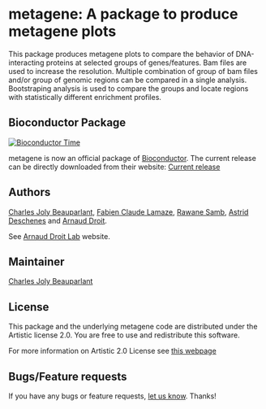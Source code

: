 
metagene: A package to produce metagene plots
========================================================

This package produces metagene plots to compare the behavior of DNA-interacting proteins at selected groups of genes/features. Bam files are used to increase the resolution. Multiple combination of group of bam files and/or group of genomic regions can be compared in a single analysis. Bootstraping analysis is used to compare the groups and locate regions with statistically different enrichment profiles.

## Bioconductor Package ##

[![Bioconductor Time](http://bioconductor.org/shields/years-in-bioc/metagene.svg)](http://bioconductor.org/packages/release/bioc/html/metagene.html "Bioconductor status")

metagene is now an official package of [Bioconductor](http://bioconductor.org/). The current release can be directly downloaded from their website:
[Current release](http://www.bioconductor.org/packages/release/bioc/html/metagene.html)


## Authors ##

[Charles Joly Beauparlant](http://ca.linkedin.com/pub/charles-joly-beauparlant/89/491/3b3),
[Fabien Claude Lamaze](http://ca.linkedin.com/in/fabienlamaze/en),
[Rawane Samb](http://ca.linkedin.com/in/rawanesamb),
[Astrid Deschenes](http://ca.linkedin.com/in/astriddeschenes) and
[Arnaud Droit](http://ca.linkedin.com/in/drarnaud).

See
[Arnaud Droit Lab](http://bioinformatique.ulaval.ca/home/ "Arnaud Droit Lab")
website.

## Maintainer ##

[Charles Joly Beauparlant](http://ca.linkedin.com/pub/charles-joly-beauparlant/89/491/3b3)

## License ##

This package and the underlying metagene code are distributed under the
Artistic license 2.0. You are free to use and redistribute this software.

For more information on Artistic 2.0 License see
[this webpage](http://opensource.org/licenses/Artistic-2.0)

## Bugs/Feature requests ##

If you have any bugs or feature requests,
[let us know](https://github.com/CharlesJB/metagene/issues). Thanks!
